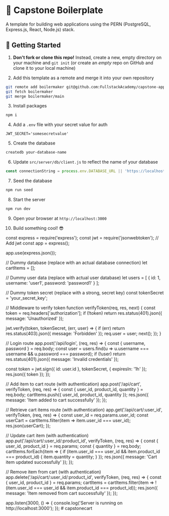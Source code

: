 #  🚀 Capstone Boilerplate

A template for building web applications using the PERN (PostgreSQL, Express.js, React, Node.js) stack. 

##  🏁 Getting Started

1. **Don't fork or clone this repo!** Instead, create a new, empty directory on your machine and `git init` (or create an _empty_ repo on GitHub and clone it to your local machine)

2. Add this template as a remote and merge it into your own repository

```bash
git remote add boilermaker git@github.com:FullstackAcademy/capstone-app-template.git
git fetch boilermaker
git merge boilermaker/main
```

3. Install packages

```bash
npm i
```

4. Add a `.env` file with your secret value for auth
```
JWT_SECRET='somesecretvalue'
```

5. Create the database

```bash
createdb your-database-name
```

6. Update `src/server/db/client.js` to reflect the name of your database

```js
const connectionString = process.env.DATABASE_URL || 'https://localhost:5432/your-database-name';
```

7. Seed the database
```bash
npm run seed
```

8. Start the server
```bash
npm run dev
```

9. Open your browser at `http://localhost:3000`

10. Build something cool! 😎




const express = require('express');
const jwt = require('jsonwebtoken'); // Add jwt
const app = express();

app.use(express.json());

// Dummy database (replace with an actual database connection)
let cartItems = [];

// Dummy user data (replace with actual user database)
let users = [
  { id: 1, username: 'user1', password: 'password1' }
];

// Dummy token secret (replace with a strong, secret key)
const tokenSecret = 'your_secret_key';

// Middleware to verify token
function verifyToken(req, res, next) {
  const token = req.headers['authorization'];
  if (!token) return res.status(401).json({ message: 'Unauthorized' });

  jwt.verify(token, tokenSecret, (err, user) => {
    if (err) return res.status(403).json({ message: 'Forbidden' });
    req.user = user;
    next();
  });
}

// Login route
app.post('/api/login', (req, res) => {
  const { username, password } = req.body;
  const user = users.find(u => u.username === username && u.password === password);
  if (!user) return res.status(401).json({ message: 'Invalid credentials' });

  const token = jwt.sign({ id: user.id }, tokenSecret, { expiresIn: '1h' });
  res.json({ token });
});

// Add item to cart route (with authentication)
app.post('/api/cart', verifyToken, (req, res) => {
  const { user_id, product_id, quantity } = req.body;
  cartItems.push({ user_id, product_id, quantity });
  res.json({ message: 'Item added to cart successfully' });
});

// Retrieve cart items route (with authentication)
app.get('/api/cart/:user_id', verifyToken, (req, res) => {
  const user_id = req.params.user_id;
  const userCart = cartItems.filter(item => item.user_id === user_id);
  res.json(userCart);
});

// Update cart item (with authentication)
app.put('/api/cart/:user_id/:product_id', verifyToken, (req, res) => {
  const { user_id, product_id } = req.params;
  const { quantity } = req.body;
  cartItems.forEach(item => {
    if (item.user_id === user_id && item.product_id === product_id) {
      item.quantity = quantity;
    }
  });
  res.json({ message: 'Cart item updated successfully' });
});

// Remove item from cart (with authentication)
app.delete('/api/cart/:user_id/:product_id', verifyToken, (req, res) => {
  const { user_id, product_id } = req.params;
  cartItems = cartItems.filter(item => !(item.user_id === user_id && item.product_id === product_id));
  res.json({ message: 'Item removed from cart successfully' });
});

app.listen(3000, () => {
  console.log('Server is running on http://localhost:3000');
});
#   c a p s t o n e c a r t  
 